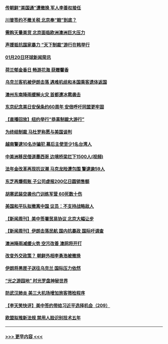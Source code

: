#### [传朝鲜“美国通”遭撤换 军人李善权接任](../pages/prog202/a102756380.md?t=01201133) 
#### [川普签约不撤关税 北京奉“赔”到底？](../pages/prog202/a102756354.md?t=01201133) 
#### [需购天量美货 北京面临欧洲澳洲巨大压力](../pages/prog202/a102756304.md?t=01201133) 
#### [声援抵抗国家暴力 “天下制裁”游行在韩举行](../pages/prog202/a102756254.md?t=01201133) 
#### [01月20日环球新闻简讯](../pages/prog202/a102756238.md?t=01201133) 
#### [荷兰郁金香日 畅游花海 获赠馨香](../pages/prog202/a102756214.md?t=01201133) 
#### [乌克兰客机被伊朗击落 遇难机组和本国乘客遗体返国](../pages/prog202/a102756182.md?t=01201133) 
#### [澳州东南降雨缓解火灾 首都遭冰雹袭击](../pages/prog202/a102756172.md?t=01201133) 
#### [东京纪念美日安保条约60周年 安倍呼吁同盟更牢固](../pages/prog202/a102756150.md?t=01201133) 
#### [【直播回放】纽约举行“恭喜制裁大游行”](../pages/prog202/a102755308.md?t=01201133) 
#### [为终结制裁 马杜罗称愿与美国谈判](../pages/prog202/a102756060.md?t=01201133) 
#### [越南警逮10名诈骗犯 幕后主使至少1名台湾人](../pages/prog202/a102756030.md?t=01201133) 
#### [中美洲移民借道墨西哥 边境桥梁拦下1500人(视频)](../pages/prog202/a102756017.md?t=01201133) 
#### [法年金改革再现抗议潮 马克龙险遭包围 警逮逾59人](../pages/prog202/a102755953.md?t=01201133) 
#### [东芝再爆假账 子公司虚报200亿日圆销售额](../pages/prog202/a102755949.md?t=01201133) 
#### [胡塞武装空袭也门训练军营 60死数十伤](../pages/prog202/a102755921.md?t=01201133) 
#### [美国和平队拟撤离中国 议员：不支持战略敌人](../pages/prog202/a102755896.md?t=01201133) 
#### [【新闻周刊】美中签署贸易协议  北京大幅让步](../pages/prog202/a102755893.md?t=01201133) 
#### [【新闻周刊】伊朗击落民航 国内抗暴政 国际吁调查](../pages/prog202/a102755773.md?t=01201133) 
#### [澳洲降雨减缓火势 空污改善 澳网将开打](../pages/prog202/a102755661.md?t=01201133) 
#### [改变外交政策？ 朝鲜外相李勇浩被撤换](../pages/prog202/a102755817.md?t=01201133) 
#### [伊朗将黑匣子送往乌克兰 国际压力依然](../pages/prog202/a102755784.md?t=01201133) 
#### [“光之游园地” 时光罗盘神秘世界](../pages/prog202/a102755744.md?t=01201133) 
#### [防武汉肺炎 美三大机场增加旅客筛检程序](../pages/prog202/a102755752.md?t=01201133) 
#### [【李天笑快评】美中签约带给习近平选择机会（209）](../pages/prog202/a102755709.md?t=01201133) 
#### [欧盟拟推新法规  禁用人脸识别技术五年](../pages/prog202/a102755658.md?t=01201133) 

----
#### [ >>> 更早内容 <<< ](../indexes/prog202-earlier.md)
